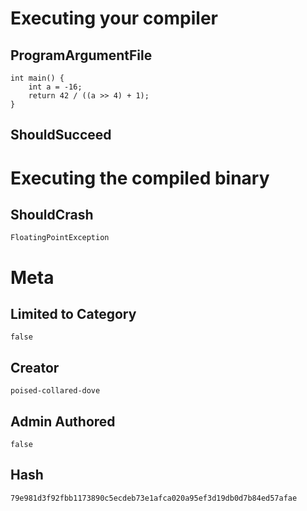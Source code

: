# Executing your compiler

## ProgramArgumentFile

```
int main() {
    int a = -16;
    return 42 / ((a >> 4) + 1);
}
```

## ShouldSucceed

# Executing the compiled binary

## ShouldCrash

```
FloatingPointException
```

# Meta

## Limited to Category

```
false
```

## Creator

```
poised-collared-dove
```

## Admin Authored

```
false
```

## Hash

```
79e981d3f92fbb1173890c5ecdeb73e1afca020a95ef3d19db0d7b84ed57afae
```
